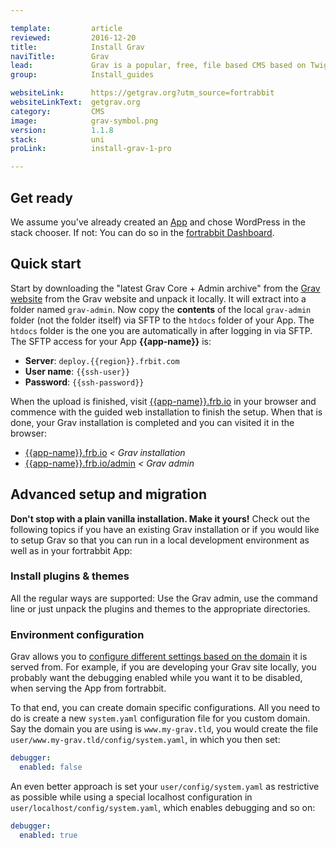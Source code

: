 ```yaml
---

template:         article
reviewed:         2016-12-20
title:            Install Grav
naviTitle:        Grav
lead:             Grav is a popular, free, file based CMS based on Twig & Markdown. Learn here how to install and tune Grav on fortrabbit.
group:            Install_guides

websiteLink:      https://getgrav.org?utm_source=fortrabbit
websiteLinkText:  getgrav.org
category:         CMS
image:            grav-symbol.png
version:          1.1.8
stack:            uni
proLink:          install-grav-1-pro

---
```


## Get ready

We assume you've already created an [App](app) and chose WordPress in the stack chooser. If not: You can do so in the [fortrabbit Dashboard](/dashboard).


## Quick start

Start by downloading the "latest Grav Core + Admin archive" from the [Grav website](https://getgrav.org/downloads) from the Grav website and unpack it locally. It will extract into a folder named `grav-admin`. Now copy the **contents** of the local `grav-admin` folder (not the folder itself) via SFTP to the `htdocs` folder of your App. The `htdocs` folder is the one you are automatically in after logging in via SFTP. The SFTP access for your App **{{app-name}}** is:

* **Server**: `deploy.{{region}}.frbit.com`
* **User name**: `{{ssh-user}}`
* **Password**: `{{ssh-password}}`

When the upload is finished, visit [{{app-name}}.frb.io](https://{{app-name}}.frb.io) in your browser and commence with the guided web installation to finish the setup. When that is done, your Grav installation is completed and you can visited it in the browser:

* [{{app-name}}.frb.io](https://{{app-name}}.frb.io) _< Grav installation_
* [{{app-name}}.frb.io/admin](https://{{app-name}}.frb.io/admin) _< Grav admin_


## Advanced setup and migration

**Don't stop with a plain vanilla installation. Make it yours!** Check out the following topics if you have an existing Grav installation or if you would like to setup Grav so that you can run in a local development environment as well as in your fortrabbit App:

### Install plugins & themes

All the regular ways are supported: Use the Grav admin, use the command line or just unpack the plugins and themes to the appropriate directories.

### Environment configuration

Grav allows you to [configure different settings based on the domain](https://learn.getgrav.org/advanced/environment-config) it is served from. For example, if you are developing your Grav site locally, you probably want the debugging enabled while you want it to be disabled, when serving the App from fortrabbit.

To that end, you can create domain specific configurations. All you need to do is create a new `system.yaml` configuration file for you custom domain. Say the domain you are using is `www.my-grav.tld`, you would create the file `user/www.my-grav.tld/config/system.yaml`, in which you then set:

```yaml
debugger:
  enabled: false
```

An even better approach is set your `user/config/system.yaml` as restrictive as possible while using a special localhost configuration in `user/localhost/config/system.yaml`, which enables debugging and so on:

```yaml
debugger:
  enabled: true
```


<!-- TODO: write something on how to keep GRAV up date with local dev … link SYNC section of SFTP article -->

